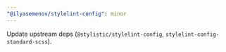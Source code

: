 ```yaml
---
"@ilyasemenov/stylelint-config": minor
---
```


Update upstream deps (`@stylistic/stylelint-config`, `stylelint-config-standard-scss`).
